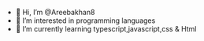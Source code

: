 - 👋 Hi, I’m @Areebakhan8
- 👀 I’m interested in programming languages 
- 🌱 I’m currently learning typescript,javascript,css & Html

<!---
Areebakhan8/Areebakhan8 is a ✨ special ✨ repository because its `README.md` (this file) appears on your GitHub profile.
You can click the Preview link to take a look at your changes.
--->
